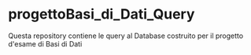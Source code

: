 # progettoBasi_di_Dati_Query
Questa repository contiene le query al Database costruito per il progetto d'esame di Basi di Dati
